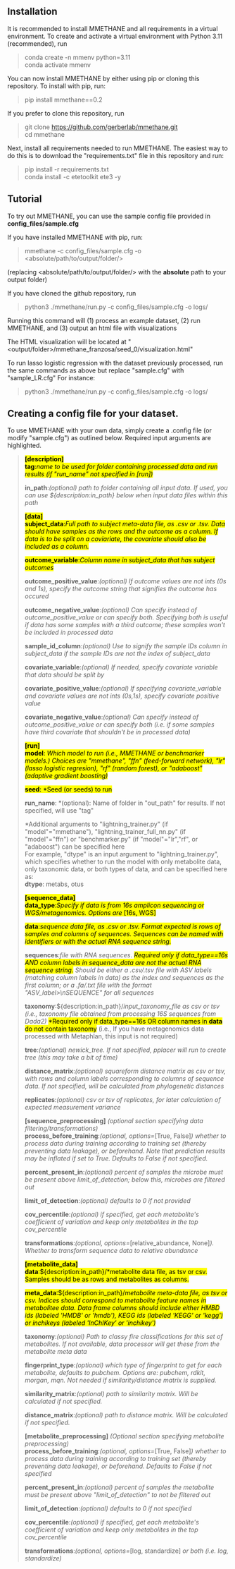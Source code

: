 
## Installation
It is recommended to install MMETHANE and all requirements in a virtual environment. To create
and activate a virtual environment with Python 3.11 (recommended), run 
> conda create -n mmenv python=3.11 \
> conda activate mmenv

You can now install MMETHANE by either using pip or cloning this repository. To install with pip, run:
>pip install mmethane==0.2

If you prefer to clone this repository, run 
> git clone https://github.com/gerberlab/mmethane.git \
> cd mmethane

Next, install all requirements needed to run MMETHANE. The easiest way to do this is to download the "requirements.txt" 
file in this repository and run:
> pip install -r requirements.txt \
> conda install -c etetoolkit ete3 -y

## Tutorial
To try out MMETHANE, you can use the sample config file provided in **config_files/sample.cfg**

If you have installed MMETHANE with pip, run:

>mmethane -c config_files/sample.cfg -o <absolute/path/to/output/folder/>

(replacing <absolute/path/to/output/folder/> with the **absolute** path to your output folder)

If you have cloned the github repository, run
> python3 ./mmethane/run.py -c config_files/sample.cfg -o logs/

Running this command will (1) process an example dataset, (2) run MMETHANE, and (3) output an html file with visualizations

The HTML visualization will be located at "<output/folder>/mmethane_franzosa/seed_0/visualization.html"

To run lasso logistic regression with the dataset previously processed, run the same commands as above but replace "sample.cfg" with "sample_LR.cfg"
For instance:
> python3 ./mmethane/run.py -c config_files/sample.cfg -o logs/

## Creating a config file for your dataset. 
To use MMETHANE with your own data, simply create a .config file (or modify "sample.cfg") as outlined below. Required input arguments are highlighted.
> <mark>**[description]**<mark/> \
> <mark>**tag**:*name to be used for folder containing processed data and run results (if "run_name" not specified in [run])*</mark>
>
> **in_path**:*(optional) path to folder containing all input data. If used, you can use ${description:in_path} below when 
> input data files within this path*
>
> <mark>**[data]**</mark>\
> <mark>**subject_data**:*Full path to subject meta-data file, as .csv or .tsv. 
> Data should have samples as the rows and the outcome as a column. 
> If data is to be split on a coviariate, the covariate should also be included as a column.*</mark>
>
> <mark>**outcome_variable**:*Column name in subject_data that has subject outcomes*</mark>
>
> **outcome_positive_value**:*(optional) If outcome values are not ints (0s and 1s), specify the outcome string that 
> signifies the outcome has occured*
> 
> **outcome_negative_value**:*(optional) Can specify instead of outcome_positive_value or can specify both. 
> Specifying both is useful if data has some samples with a third outcome; these samples won't be included in processed data*
> 
> **sample_id_column**:*(optional) Use to signify the sample IDs column in subject_data if the sample IDs are not the 
> index of subject_data*
> 
> **covariate_variable**:*(optional) If needed, specify covariate variable that data should be split by*
> 
> **covariate_positive_value**:*(optional) If specifying covariate_variable and covariate values are not ints (0s,1s), 
> specify covariate positive value*
> 
> **covariate_negative_value**:*(optional) Can specify instead of outcome_positive_value or can specify both (i.e. if 
> some samples have third covariate that shouldn't be in processed data)*
>
> <mark>**[run]**</mark>\
> <mark>**model**: *Which model to run (i.e., MMETHANE or benchmarker models.) Choices are "mmethane", "ffn" 
> (feed-forward network), "lr" (lasso logistic regresion), "rf" (random forest), or "adaboost" (adaptive gradient boosting)*</mark>
> 
> <mark>**seed**: *Seed (or seeds) to run</mark>
> 
> **run_name**: *(optional): Name of folder in "out_path" for results. If not specified, will use "tag"
> 
> *Additional arguments to "lightning_trainer.py" (if "model"="mmethane"), "lightning_trainer_full_nn.py" (if "model"="ffn") or 
> "benchmarker.py" (if "model"="lr","rf", or "adaboost") can be specified here \
> For example, "dtype" is an input argument to "lightning_trainer.py", which specifies whether to run the model with only metabolite data, only taxonomic data, or both types of data, and can be specified here as:\
> **dtype**: metabs, otus
> 
> 
> <mark>**[sequence_data]**</mark>\
> <mark>**data_type**:*Specify if data is from 16s amplicon sequencing or WGS/metagenomics. Options are* [16s, WGS]</mark>
> 
> <mark>**data**:*sequence data file, as .csv or .tsv. Format expected is rows of samples and columns of sequences. Sequences can
be named with identifiers or with the actual RNA sequence string.*</mark>
> 
> **sequences**:*file with RNA sequences*. <mark>*Required only if data_type==16s AND column labels in 
> sequence_data are not the actual RNA sequence string.</mark> Should be either a .csv/.tsv file with ASV labels 
> (matching column labels in data) as the index and sequences as the first column; or a .fa/.txt file with the format 
> "ASV_label>\nSEQUENCE" for all sequences*
> 
> **taxonomy**:${description:in_path}/*input_taxonomy_file as csv or tsv (i.e., taxonomy file obtained from processing 
> 16S sequences from Dada2)* <mark>*Required only if data_type==16s OR column names in **data** do not contain taxonomy</mark>
> (i.e., If you have metagenomics data processed with Metaphlan, this input is not required)
> 
> **tree**:*(optional) newick_tree. If not specified, pplacer will run to create tree (this may take a bit of time)*
> 
> **distance_matrix**:*(optional) squareform distance matrix as csv or tsv, with rows and column labels corresponding to 
> columns of sequence data. If not specified, will be calculated from phylogenetic distances*
> 
> **replicates**:*(optional) csv or tsv of replicates, for later calculation of expected measurement variance*
>
> **[sequence_preprocessing]** *(optional section specifying data filtering/transformations)*\
> **process_before_training**:*(optional, options=*[True, False]*) whether to process data during training according to 
> training set (thereby preventing data leakage), or beforehand. Note that prediction results may be inflated if set to 
> True. Defaults to False if not specified.*
> 
> **percent_present_in**:*(optional) percent of samples the microbe must be present above limit_of_detection; below this, 
> microbes are filtered out*
> 
> **limit_of_detection**:*(optional) defaults to 0 if not provided*
> 
> **cov_percentile**:*(optional) if specified, get each metabolite's coefficient of variation and keep only metabolites 
> in the top cov_percentile*
> 
> **transformations**:*(optional, options=*[relative_abundance, None]*). Whether to transform sequence data to relative 
> abundance*
>
> <mark>**[metabolite_data]**</mark>\
> <mark>**data**:${description:in_path}/*metabolite data file, as tsv or csv. Samples should be as rows and metabolites as columns.</mark>
> 
> <mark>**meta_data**:${description:in_path}/*metabolite meta-data file, as tsv or csv. Indices should correspond to 
> metabolite feature names in metabolitee data. Data frame columns should include either HMBD ids (labeled 'HMDB' or 
> 'hmdb'), KEGG ids (labeled 'KEGG' or 'kegg') or inchikeys (labeled 'InChIKey' or 'inchikey')*</mark>
> 
> **taxonomy**:*(optional) Path to classy fire classifications for this set of metabolites. If not available, 
> data processor will get these from the metabolite meta data*
> 
> **fingerprint_type**:*(optional) which type of fingerprint to get for each metabolite, defaults to pubchem. 
> Options are: pubchem, rdkit, morgan, mqn. Not needed if similarity/distance matrix is supplied.*
> 
> **similarity_matrix**:*(optional) path to similarity matrix. Will be calculated if not specified.*
> 
> **distance_matrix**:*(optional) path to distance matrix. Will be calculated if not specified.*
>
> **[metabolite_preprocessing]** *(Optional section specifying metabolite preprocessing)*\
> **process_before_training**:*(optional, options=*[True, False]*) whether to process data during training according 
> to training set (thereby preventing data leakage), or beforehand. Defaults to False if not specified*
> 
> **percent_present_in**:*(optional) percent of samples the metabolite must be present above "limit_of_detection" to not be filtered out*
> 
> **limit_of_detection**:*(optional) defaults to 0 if not specified*
> 
> **cov_percentile**:*(optional) if specified, get each metabolite's coefficient of variation and keep only metabolites 
> in the top cov_percentile*
> 
> **transformations**:*(optional, options=*[log, standardize] *or both (i.e. log, standardize)*